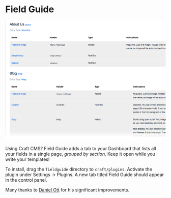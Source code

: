 # Field Guide

![Field Guide screenshot](screenshot.png)

Using Craft CMS? Field Guide adds a tab to your Dashboard that lists all your fields in a single page, _grouped by section_. Keep it open while you write your templates!

To install, drag the `fieldguide` directory to `craft/plugins`. Activate the plugin under Settings →  Plugins. A new tab titled Field Guide should appear in the control panel.

Many thanks to [Daniel Ott](http://github.com/danieltott) for his significant improvements.